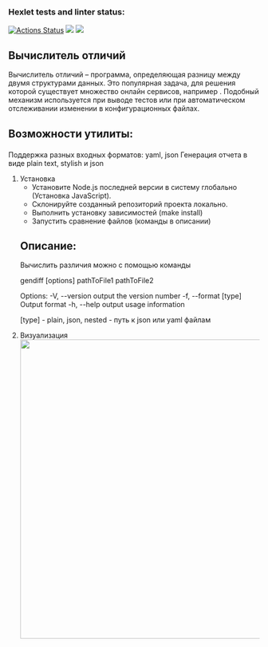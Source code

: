 ### Hexlet tests and linter status:
[![Actions Status](https://github.com/Kachabery/frontend-project-46/workflows/hexlet-check/badge.svg)](https://github.com/Kachabery/frontend-project-46/actions)
<a href="https://codeclimate.com/github/Kachabery/frontend-project-46/maintainability"><img src="https://api.codeclimate.com/v1/badges/0480a47f4e1b814dd51b/maintainability" /></a>
<a href="[![Test Coverage](https://api.codeclimate.com/v1/badges/0480a47f4e1b814dd51b/test_coverage)](https://codeclimate.com/github/Kachabery/frontend-project-46/test_coverage)"><img src="https://api.codeclimate.com/v1/badges/0480a47f4e1b814dd51b/test_coverage" /></a>

## Вычислитель отличий

<p>Вычислитель отличий – программа, определяющая разницу между двумя структурами данных. Это популярная задача, для решения которой существует множество онлайн сервисов, например <a </a><a href="http://www.jsondiff.com"></a> . Подобный механизм используется при выводе тестов или при автоматическом отслеживании изменении в конфигурационных файлах.</p>

<h2><p>Возможности утилиты:</p></h2>

<p>Поддержка разных входных форматов: yaml, json Генерация отчета в виде plain text, stylish и json</p>

<ol>
  <li>Установка
    <ul>
      <li>Установите Node.js последней версии в систему глобально (Установка JavaScript).</li>
      <li>Склонируйте созданный репозиторий проекта локально.</li>
      <li>Выполнить установку зависимостей (make install)</li>
      <li>Запустить сравнение файлов (команды в описании)</li>
    </ul>
  </li>
   <h2>Описание:</h2>

<p>Вычислить различия можно с помощью команды</p>
<p>gendiff [options] pathToFile1 pathToFile2</p>
<p>Options: -V, --version output the version number -f, --format [type] Output format -h, --help output usage information</p>
<p>[type] - plain, json, nested - путь к json или yaml файлам</p>

 


 <li>Визуализация</li>
<a href="https://asciinema.org/a/trKv2s90F6vmRdFSbRKUYvf4J"><img src="https://asciinema.org/a/trKv2s90F6vmRdFSbRKUYvf4J.png" width="600"/></a>